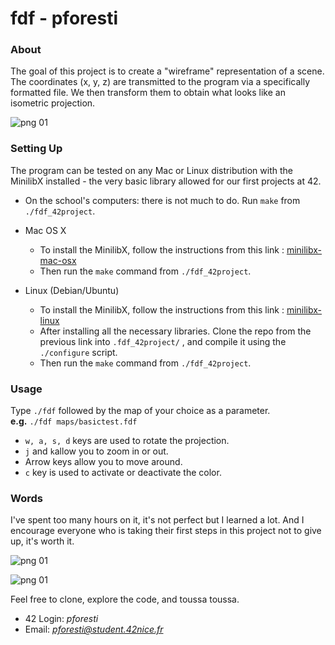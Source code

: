 # fdf - pforesti
### About 
The goal of this project is to create a "wireframe" representation of a scene. The coordinates (x, y, z) are transmitted to the program via a specifically formatted file. We then transform them to obtain what looks like an isometric projection.

![png 01](https://zupimages.net/up/22/36/gh62.png)

### Setting Up
The program can be tested on any Mac or Linux distribution with the MinilibX installed - the very basic library allowed for our first projects at 42.

* On the school's computers: there is not much to do. Run ``make`` from ``./fdf_42project``.

* Mac OS X
  * To install the MinilibX, follow the instructions from this link : [minilibx-mac-osx](https://github.com/dannywillems/minilibx-mac-osx)
  * Then run the ``make`` command from ``./fdf_42project``.

* Linux (Debian/Ubuntu)
  * To install the MinilibX, follow the instructions from this link : [minilibx-linux](https://github.com/42Paris/minilibx-linux)
  * After installing all the necessary libraries. Clone the repo from the previous link into ``.fdf_42project/`` , and compile it using the ``./configure`` script.
  * Then run the ``make`` command from ``./fdf_42project``.

### Usage
Type ``./fdf`` followed by the map of your choice as a parameter.\
    **e.g.** ``./fdf maps/basictest.fdf``

* ``w, a, s, d`` keys are used to rotate the projection.
* ``j`` and ``k``allow you to zoom in or out.
* Arrow keys allow you to move around.
* ``c`` key is used to activate or deactivate the color.

### Words
I've spent too many hours on it, it's not perfect but I learned a lot. And I encourage everyone who is taking their first steps in this project not to give up, it's worth it.

 ![png 01](https://zupimages.net/up/22/36/1eiy.png)
 
![png 01](https://zupimages.net/up/22/36/gvvq.png)

Feel free to clone, explore the code, and toussa toussa.
* 42 Login:	*pforesti*
* Email:		*pforesti@student.42nice.fr*
